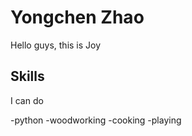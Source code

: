 # Yongchen Zhao

Hello guys, this is Joy

## Skills

I can do

-python
-woodworking
-cooking
-playing
 

